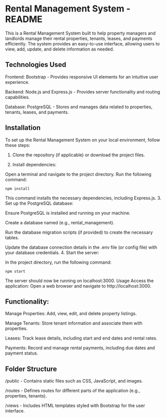 # Rental Management System - README
This is a Rental Management System built to help property managers and landlords manage their rental properties, tenants, leases, and payments efficiently. The system provides an easy-to-use interface, allowing users to view, add, update, and delete information as needed.

## Technologies Used
Frontend: Bootstrap - Provides responsive UI elements for an intuitive user experience.

Backend: Node.js and Express.js - Provides server functionality and routing capabilities.

Database: PostgreSQL - Stores and manages data related to properties, tenants, leases, and payments.
## Installation
To set up the Rental Management System on your local environment, follow these steps:

1. Clone the repository (if applicable) or download the project files.

2. Install dependencies:

Open a terminal and navigate to the project directory.
Run the following command:

```npm install ```

This command installs the necessary dependencies, including Express.js.
3. Set up the PostgreSQL database:

Ensure PostgreSQL is installed and running on your machine.

Create a database named (e.g., rental_management).

Run the database migration scripts (if provided) to create the necessary tables.

Update the database connection details in the .env file (or config file) with your database credentials.
4. Start the server:

In the project directory, run the following command:

```npm start ```

The server should now be running on localhost:3000.
Usage
Access the application: Open a web browser and navigate to http://localhost:3000.

## Functionality:

Manage Properties: Add, view, edit, and delete property listings.

Manage Tenants: Store tenant information and associate them with properties.

Leases: Track lease details, including start and end dates and rental rates.

Payments: Record and manage rental payments, including due dates and payment status.
## Folder Structure
/public - Contains static files such as CSS, JavaScript, and images.

/routes - Defines routes for different parts of the application (e.g., properties, tenants).

/views - Includes HTML templates styled with Bootstrap for the user interface.
